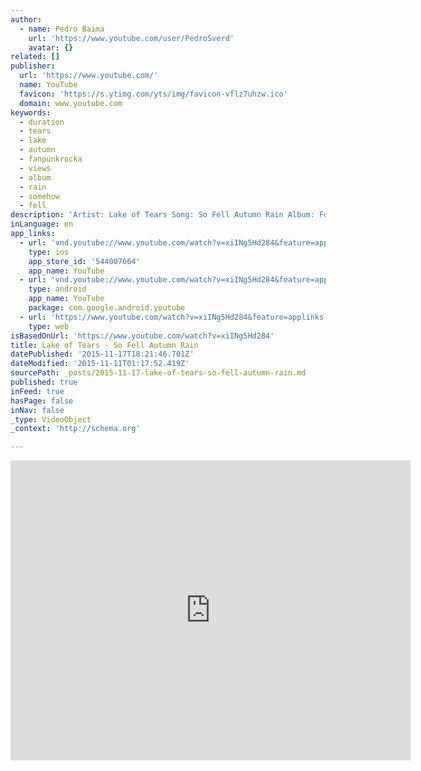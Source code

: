 ```yaml
---
author:
  - name: Pedro Baima
    url: 'https://www.youtube.com/user/PedroSverd'
    avatar: {}
related: []
publisher:
  url: 'https://www.youtube.com/'
  name: YouTube
  favicon: 'https://s.ytimg.com/yts/img/favicon-vflz7uhzw.ico'
  domain: www.youtube.com
keywords:
  - duration
  - tears
  - lake
  - autumn
  - fanpunkrocka
  - views
  - album
  - rain
  - somehow
  - fell
description: 'Artist: Lake of Tears Song: So Fell Autumn Rain Album: Forever Autumn my favorite song.'
inLanguage: en
app_links:
  - url: 'vnd.youtube://www.youtube.com/watch?v=xiINg5Hd284&feature=applinks'
    type: ios
    app_store_id: '544007664'
    app_name: YouTube
  - url: 'vnd.youtube://www.youtube.com/watch?v=xiINg5Hd284&feature=applinks'
    type: android
    app_name: YouTube
    package: com.google.android.youtube
  - url: 'https://www.youtube.com/watch?v=xiINg5Hd284&feature=applinks'
    type: web
isBasedOnUrl: 'https://www.youtube.com/watch?v=xiINg5Hd284'
title: Lake of Tears - So Fell Autumn Rain
datePublished: '2015-11-17T18:21:46.701Z'
dateModified: '2015-11-11T01:17:52.419Z'
sourcePath: _posts/2015-11-17-lake-of-tears-so-fell-autumn-rain.md
published: true
inFeed: true
hasPage: false
inNav: false
_type: VideoObject
_context: 'http://schema.org'

---
```

<iframe src="https://cdn.embedly.com/widgets/media.html?src=https%3A%2F%2Fwww.youtube.com%2Fembed%2FxiINg5Hd284%3Ffeature%3Doembed&amp;url=https%3A%2F%2Fwww.youtube.com%2Fwatch%3Fv%3DxiINg5Hd284&amp;image=https%3A%2F%2Fi.ytimg.com%2Fvi%2FxiINg5Hd284%2Fhqdefault.jpg&amp;key=b7d04c9b404c499eba89ee7072e1c4f7&amp;type=text%2Fhtml&amp;schema=youtube" width="640" height="480" scrolling="no" frameborder="0" allowfullscreen="allowfullscreen" style=""></iframe>